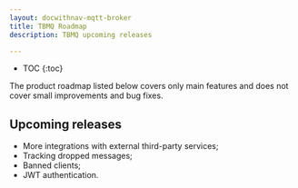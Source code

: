 ```yaml
---
layout: docwithnav-mqtt-broker
title: TBMQ Roadmap
description: TBMQ upcoming releases

---
```


* TOC
{:toc}

The product roadmap listed below covers only main features and does not cover small improvements and bug fixes.

## Upcoming releases

* More integrations with external third-party services;
* Tracking dropped messages;
* Banned clients;
* JWT authentication.
